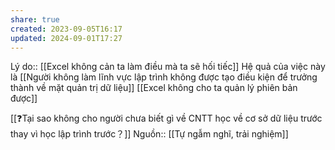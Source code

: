 ```yaml
---
share: true
created: 2023-09-05T16:17
updated: 2024-09-01T17:27
---
```

Lý do:: [[Excel không cản ta làm điều mà ta sẽ hối tiếc]]
Hệ quả của việc này là [[Người không làm lĩnh vực lập trình không được tạo điều kiện để trưởng thành về mặt quản trị dữ liệu]]
[[Excel không cho ta quản lý phiên bản được]]

[[❓Tại sao không cho người chưa biết gì về CNTT học về cơ sở dữ liệu trước thay vì học lập trình trước？]]
Nguồn:: [[Tự ngẫm nghĩ, trải nghiệm]]